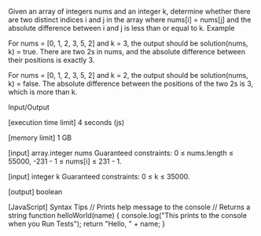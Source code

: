 Given an array of integers nums and an integer k, determine whether there are two distinct indices i and j in the array where nums[i] = nums[j] and the absolute difference between i and j is less than or equal to k.
Example


For nums = [0, 1, 2, 3, 5, 2] and k = 3, the output should be
solution(nums, k) = true.
There are two 2s in nums, and the absolute difference between their positions is exactly 3.


For nums = [0, 1, 2, 3, 5, 2] and k = 2, the output should be
solution(nums, k) = false.
The absolute difference between the positions of the two 2s is 3, which is more than k.


Input/Output


[execution time limit] 4 seconds (js)


[memory limit] 1 GB


[input] array.integer nums
Guaranteed constraints:
0 ≤ nums.length ≤ 55000,
-231 - 1 ≤ nums[i] ≤ 231 - 1.


[input] integer k
Guaranteed constraints:
0 ≤ k ≤ 35000.


[output] boolean


[JavaScript] Syntax Tips
// Prints help message to the console
// Returns a string
function helloWorld(name) {
    console.log("This prints to the console when you Run Tests");
    return "Hello, " + name;
}


